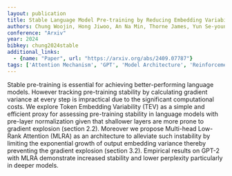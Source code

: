 ```yaml
---
layout: publication
title: Stable Language Model Pre-training by Reducing Embedding Variability
authors: Chung Woojin, Hong Jiwoo, An Na Min, Thorne James, Yun Se-young
conference: "Arxiv"
year: 2024
bibkey: chung2024stable
additional_links:
  - {name: "Paper", url: "https://arxiv.org/abs/2409.07787"}
tags: ['Attention Mechanism', 'GPT', 'Model Architecture', 'Reinforcement Learning', 'Training Techniques']
---
```

Stable pre-training is essential for achieving better-performing language models. However tracking pre-training stability by calculating gradient variance at every step is impractical due to the significant computational costs. We explore Token Embedding Variability (TEV) as a simple and efficient proxy for assessing pre-training stability in language models with pre-layer normalization given that shallower layers are more prone to gradient explosion (section 2.2). Moreover we propose Multi-head Low-Rank Attention (MLRA) as an architecture to alleviate such instability by limiting the exponential growth of output embedding variance thereby preventing the gradient explosion (section 3.2). Empirical results on GPT-2 with MLRA demonstrate increased stability and lower perplexity particularly in deeper models.
